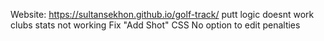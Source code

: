 Website: https://sultansekhon.github.io/golf-track/
putt logic doesnt work
clubs stats not working
Fix "Add Shot" CSS
No option to edit penalties
